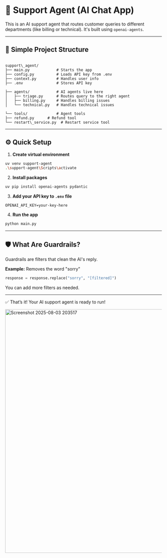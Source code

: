 
# 🤖 Support Agent (AI Chat App)

This is an AI support agent that routes customer queries to different departments (like billing or technical). It's built using `openai-agents`.

---

## 📁 Simple Project Structure

```

support\_agent/
├── main.py            # Starts the app
├── config.py          # Loads API key from .env
├── context.py         # Handles user info
├── .env               # Stores API key

├── agents/            # AI agents live here
│   ├── triage.py      # Routes query to the right agent
│   ├── billing.py     # Handles billing issues
│   └── technical.py   # Handles technical issues

└── tools/             # Agent tools
├── refund.py      # Refund tool
└── restart\_service.py  # Restart service tool

````

---

## ⚙️ Quick Setup

1. **Create virtual environment**

```bash
uv venv support-agent
.\support-agent\Scripts\activate
````

2. **Install packages**

```bash
uv pip install openai-agents pydantic
```

3. **Add your API key to `.env` file**

```
OPENAI_API_KEY=your-key-here
```

4. **Run the app**

```bash
python main.py
```

---

## 🛡️ What Are Guardrails?

Guardrails are filters that clean the AI's reply.

**Example:** Removes the word "sorry"

```python
response = response.replace("sorry", "[filtered]")
```

You can add more filters as needed.

---

✅ That’s it! Your AI support agent is ready to run!

<img width="1282" height="781" alt="Screenshot 2025-08-03 203517" src="https://github.com/user-attachments/assets/9185e982-44a1-406a-afe1-84a90791cf8a" />





```

